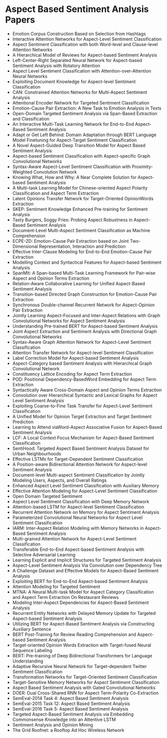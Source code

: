 # Aspect Based Sentiment Analysis Papers

<ul>

                             

 <li><a target="_blank" href="https://github.com/manjunath5496/Aspect-Based-Sentiment-Analysis-Papers/blob/master/a(1).pdf" style="text-decoration:none;">Emotion Corpus Construction Based on Selection from Hashtags</a></li>

 <li><a target="_blank" href="https://github.com/manjunath5496/Aspect-Based-Sentiment-Analysis-Papers/blob/master/a(2).pdf" style="text-decoration:none;">Interactive Attention Networks for Aspect-Level Sentiment Classification</a></li>

<li><a target="_blank" href="https://github.com/manjunath5496/Aspect-Based-Sentiment-Analysis-Papers/blob/master/a(3).pdf" style="text-decoration:none;">Aspect Sentiment Classification with both Word-level and Clause-level Attention Networks</a></li>
 <li><a target="_blank" href="https://github.com/manjunath5496/Aspect-Based-Sentiment-Analysis-Papers/blob/master/a(4).pdf" style="text-decoration:none;">A Hierarchical Model of Reviews for Aspect-based Sentiment Analysis</a></li>                              
<li><a target="_blank" href="https://github.com/manjunath5496/Aspect-Based-Sentiment-Analysis-Papers/blob/master/a(5).pdf" style="text-decoration:none;">Left-Center-Right Separated Neural Network for Aspect-based Sentiment Analysis with Rotatory Attention</a></li>
<li><a target="_blank" href="https://github.com/manjunath5496/Aspect-Based-Sentiment-Analysis-Papers/blob/master/a(6).pdf" style="text-decoration:none;">Aspect Level Sentiment Classification with Attention-over-Attention Neural Networks</a></li>
 <li><a target="_blank" href="https://github.com/manjunath5496/Aspect-Based-Sentiment-Analysis-Papers/blob/master/a(7).pdf" style="text-decoration:none;">Exploiting Document Knowledge for Aspect-level Sentiment Classification</a></li>

 <li><a target="_blank" href="https://github.com/manjunath5496/Aspect-Based-Sentiment-Analysis-Papers/blob/master/a(8).pdf" style="text-decoration:none;"> CAN: Constrained Attention Networks for Multi-Aspect Sentiment Analysis </a></li>
   <li><a target="_blank" href="https://github.com/manjunath5496/Aspect-Based-Sentiment-Analysis-Papers/blob/master/a(9).pdf" style="text-decoration:none;">Attentional Encoder Network for Targeted Sentiment Classification</a></li>
  
   
 <li><a target="_blank" href="https://github.com/manjunath5496/Aspect-Based-Sentiment-Analysis-Papers/blob/master/a(10).pdf" style="text-decoration:none;">Emotion-Cause Pair Extraction: A New Task to Emotion Analysis in Texts </a></li>                              
<li><a target="_blank" href="https://github.com/manjunath5496/Aspect-Based-Sentiment-Analysis-Papers/blob/master/a(11).pdf" style="text-decoration:none;">Open-Domain Targeted Sentiment Analysis via Span-Based Extraction and Classification</a></li>
<li><a target="_blank" href="https://github.com/manjunath5496/Aspect-Based-Sentiment-Analysis-Papers/blob/master/a(12).pdf" style="text-decoration:none;">An Interactive Multi-Task Learning Network for End-to-End Aspect-Based Sentiment Analysis</a></li>
<li><a target="_blank" href="https://github.com/manjunath5496/Aspect-Based-Sentiment-Analysis-Papers/blob/master/a(13).pdf" style="text-decoration:none;">Adapt or Get Left Behind: Domain Adaptation through BERT Language Model Finetuning for Aspect-Target Sentiment Classification</a></li>

<li><a target="_blank" href="https://github.com/manjunath5496/Aspect-Based-Sentiment-Analysis-Papers/blob/master/a(14).pdf" style="text-decoration:none;">A Novel Aspect-Guided Deep Transition Model for Aspect Based Sentiment Analysis</a></li>
                              
<li><a target="_blank" href="https://github.com/manjunath5496/Aspect-Based-Sentiment-Analysis-Papers/blob/master/a(15).pdf" style="text-decoration:none;">Aspect-based Sentiment Classification with Aspect-specific Graph Convolutional Networks</a></li>

<li><a target="_blank" href="https://github.com/manjunath5496/Aspect-Based-Sentiment-Analysis-Papers/blob/master/a(16).pdf" style="text-decoration:none;">Syntax-Aware Aspect-Level Sentiment Classification with Proximity-Weighted Convolution Network</a></li>

  <li><a target="_blank" href="https://github.com/manjunath5496/Aspect-Based-Sentiment-Analysis-Papers/blob/master/a(17).pdf" style="text-decoration:none;">Knowing What, How and Why: A Near Complete Solution for Aspect-based Sentiment Analysis</a></li>   
  
<li><a target="_blank" href="https://github.com/manjunath5496/Aspect-Based-Sentiment-Analysis-Papers/blob/master/a(18).pdf" style="text-decoration:none;">A Multi-task Learning Model for Chinese-oriented Aspect Polarity Classification and Aspect Term Extraction</a></li> 

  
<li><a target="_blank" href="https://github.com/manjunath5496/Aspect-Based-Sentiment-Analysis-Papers/blob/master/a(19).pdf" style="text-decoration:none;">Latent Opinions Transfer Network for Target-Oriented OpinionWords Extraction</a></li> 

<li><a target="_blank" href="https://github.com/manjunath5496/Aspect-Based-Sentiment-Analysis-Papers/blob/master/a(20).pdf" style="text-decoration:none;">SKEP: Sentiment Knowledge Enhanced Pre-training for Sentiment Analysis</a></li>

<li><a target="_blank" href="https://github.com/manjunath5496/Aspect-Based-Sentiment-Analysis-Papers/blob/master/a(21).pdf" style="text-decoration:none;">Tasty Burgers, Soggy Fries: Probing Aspect Robustness in Aspect-Based Sentiment Analysis</a></li>
<li><a target="_blank" href="https://github.com/manjunath5496/Aspect-Based-Sentiment-Analysis-Papers/blob/master/a(22).pdf" style="text-decoration:none;">Document-Level Multi-Aspect Sentiment Classification as Machine Comprehension</a></li> 
 <li><a target="_blank" href="https://github.com/manjunath5496/Aspect-Based-Sentiment-Analysis-Papers/blob/master/a(23).pdf" style="text-decoration:none;">ECPE-2D: Emotion-Cause Pair Extraction based on Joint Two-Dimensional Representation, Interaction and Prediction</a></li> 
 

   <li><a target="_blank" href="https://github.com/manjunath5496/Aspect-Based-Sentiment-Analysis-Papers/blob/master/a(24).pdf" style="text-decoration:none;">Effective Inter-Clause Modeling for End-to-End Emotion-Cause Pair Extraction</a></li>
 
   <li><a target="_blank" href="https://github.com/manjunath5496/Aspect-Based-Sentiment-Analysis-Papers/blob/master/a(25).pdf" style="text-decoration:none;">Modelling Context and Syntactical Features for Aspect-based Sentiment Analysis</a></li>                              
 <li><a target="_blank" href="https://github.com/manjunath5496/Aspect-Based-Sentiment-Analysis-Papers/blob/master/a(26).pdf" style="text-decoration:none;">SpanMlt: A Span-based Multi-Task Learning Framework for Pair-wise Aspect and Opinion Terms Extraction</a></li>
 <li><a target="_blank" href="https://github.com/manjunath5496/Aspect-Based-Sentiment-Analysis-Papers/blob/master/a(27).pdf" style="text-decoration:none;">Relation-Aware Collaborative Learning for Unified Aspect-Based Sentiment Analysis</a></li>
   
 
   <li><a target="_blank" href="https://github.com/manjunath5496/Aspect-Based-Sentiment-Analysis-Papers/blob/master/a(28).pdf" style="text-decoration:none;">Transition-based Directed Graph Construction for Emotion-Cause Pair Extraction</a></li>
 
   <li><a target="_blank" href="https://github.com/manjunath5496/Aspect-Based-Sentiment-Analysis-Papers/blob/master/a(29).pdf" style="text-decoration:none;">Synchronous Double-channel Recurrent Network for Aspect-Opinion Pair Extraction </a></li>                              

  <li><a target="_blank" href="https://github.com/manjunath5496/Aspect-Based-Sentiment-Analysis-Papers/blob/master/a(30).pdf" style="text-decoration:none;">Jointly Learning Aspect-Focused and Inter-Aspect Relations with Graph Convolutional Networks for Aspect Sentiment Analysis</a></li>
 
   <li><a target="_blank" href="https://github.com/manjunath5496/Aspect-Based-Sentiment-Analysis-Papers/blob/master/a(31).pdf" style="text-decoration:none;">Understanding Pre-trained BERT for Aspect-based Sentiment Analysis</a></li> 
    <li><a target="_blank" href="https://github.com/manjunath5496/Aspect-Based-Sentiment-Analysis-Papers/blob/master/a(32).pdf" style="text-decoration:none;">Joint Aspect Extraction and Sentiment Analysis with Directional Graph Convolutional Networks</a></li> 

   <li><a target="_blank" href="https://github.com/manjunath5496/Aspect-Based-Sentiment-Analysis-Papers/blob/master/a(33).pdf" style="text-decoration:none;">Syntax-Aware Graph Attention Network for Aspect-Level Sentiment Classification</a></li>                              

  <li><a target="_blank" href="https://github.com/manjunath5496/Aspect-Based-Sentiment-Analysis-Papers/blob/master/a(34).pdf" style="text-decoration:none;">Attention Transfer Network for Aspect-level Sentiment Classification</a></li> 
 
  <li><a target="_blank" href="https://github.com/manjunath5496/Aspect-Based-Sentiment-Analysis-Papers/blob/master/a(35).pdf" style="text-decoration:none;">Label Correction Model for Aspect-based Sentiment Analysis</a></li> 

  <li><a target="_blank" href="https://github.com/manjunath5496/Aspect-Based-Sentiment-Analysis-Papers/blob/master/a(36).pdf" style="text-decoration:none;">Aspect-Category based Sentiment Analysis with Hierarchical Graph Convolutional Network</a></li> 
 
<li><a target="_blank" href="https://github.com/manjunath5496/Aspect-Based-Sentiment-Analysis-Papers/blob/master/a(37).pdf" style="text-decoration:none;">Constituency Lattice Encoding for Aspect Term Extraction</a></li>
 <li><a target="_blank" href="https://github.com/manjunath5496/Aspect-Based-Sentiment-Analysis-Papers/blob/master/a(38).pdf" style="text-decoration:none;">POD: Positional Dependency-BasedWord Embedding for Aspect Term Extraction</a></li>
<li><a target="_blank" href="https://github.com/manjunath5496/Aspect-Based-Sentiment-Analysis-Papers/blob/master/a(39).pdf" style="text-decoration:none;">Syntactically Aware Cross-Domain Aspect and Opinion Terms Extraction</a></li>
 <li><a target="_blank" href="https://github.com/manjunath5496/Aspect-Based-Sentiment-Analysis-Papers/blob/master/a(40).pdf" style="text-decoration:none;">Convolution over Hierarchical Syntactic and Lexical Graphs for Aspect Level Sentiment Analysis</a></li>                              
<li><a target="_blank" href="https://github.com/manjunath5496/Aspect-Based-Sentiment-Analysis-Papers/blob/master/a(41).pdf" style="text-decoration:none;">Exploiting Coarse-to-Fine Task Transfer for Aspect-Level Sentiment Classification</a></li>
<li><a target="_blank" href="https://github.com/manjunath5496/Aspect-Based-Sentiment-Analysis-Papers/blob/master/a(42).pdf" style="text-decoration:none;">A Unified Model for Opinion Target Extraction and Target Sentiment Prediction</a></li>
 
  <li><a target="_blank" href="https://github.com/manjunath5496/Aspect-Based-Sentiment-Analysis-Papers/blob/master/a(43).pdf" style="text-decoration:none;">Learning to Attend viaWord-Aspect Associative Fusion for Aspect-Based Sentiment Analysis</a></li>
 <li><a target="_blank" href="https://github.com/manjunath5496/Aspect-Based-Sentiment-Analysis-Papers/blob/master/a(44).pdf" style="text-decoration:none;">LCF: A Local Context Focus Mechanism for Aspect-Based Sentiment Classification</a></li>
   <li><a target="_blank" href="https://github.com/manjunath5496/Aspect-Based-Sentiment-Analysis-Papers/blob/master/a(45).pdf" style="text-decoration:none;">SentiHood: Targeted Aspect Based Sentiment Analysis Dataset for Urban Neighbourhoods</a></li>  
   
<li><a target="_blank" href="https://github.com/manjunath5496/Aspect-Based-Sentiment-Analysis-Papers/blob/master/a(46).pdf" style="text-decoration:none;">Effective LSTMs for Target-Dependent Sentiment Classification</a></li> 
                             
<li><a target="_blank" href="https://github.com/manjunath5496/Aspect-Based-Sentiment-Analysis-Papers/blob/master/a(47).pdf" style="text-decoration:none;">A Position-aware Bidirectional Attention Network for Aspect-level Sentiment Analysis</a></li>
<li><a target="_blank" href="https://github.com/manjunath5496/Aspect-Based-Sentiment-Analysis-Papers/blob/master/a(48).pdf" style="text-decoration:none;">Document-level Multi-aspect Sentiment Classification by Jointly Modeling Users, Aspects, and Overall Ratings</a></li>

<li><a target="_blank" href="https://github.com/manjunath5496/Aspect-Based-Sentiment-Analysis-Papers/blob/master/a(49).pdf" style="text-decoration:none;">Enhanced Aspect Level Sentiment Classification with Auxiliary Memory</a></li>
                              
<li><a target="_blank" href="https://github.com/manjunath5496/Aspect-Based-Sentiment-Analysis-Papers/blob/master/a(50).pdf" style="text-decoration:none;">Effective Attention Modeling for Aspect-Level Sentiment Classification</a></li>
<li><a target="_blank" href="https://github.com/manjunath5496/Aspect-Based-Sentiment-Analysis-Papers/blob/master/a(51).pdf" style="text-decoration:none;">Open Domain Targeted Sentiment</a></li>
<li><a target="_blank" href="https://github.com/manjunath5496/Aspect-Based-Sentiment-Analysis-Papers/blob/master/a(52).pdf" style="text-decoration:none;">Aspect Level Sentiment Classification with Deep Memory Network</a></li>

<li><a target="_blank" href="https://github.com/manjunath5496/Aspect-Based-Sentiment-Analysis-Papers/blob/master/a(53).pdf" style="text-decoration:none;">Attention-based LSTM for Aspect-level Sentiment Classification</a></li>
 
<li><a target="_blank" href="https://github.com/manjunath5496/Aspect-Based-Sentiment-Analysis-Papers/blob/master/a(54).pdf" style="text-decoration:none;">Recurrent Attention Network on Memory for Aspect Sentiment Analysis </a></li>

<li><a target="_blank" href="https://github.com/manjunath5496/Aspect-Based-Sentiment-Analysis-Papers/blob/master/a(55).pdf" style="text-decoration:none;">Parameterized Convolutional Neural Networks for Aspect Level Sentiment Classification</a></li>
 
  <li><a target="_blank" href="https://github.com/manjunath5496/Aspect-Based-Sentiment-Analysis-Papers/blob/master/a(56).pdf" style="text-decoration:none;">IARM: Inter-Aspect Relation Modeling with Memory Networks in Aspect-Based Sentiment Analysis</a></li>                              

  <li><a target="_blank" href="https://github.com/manjunath5496/Aspect-Based-Sentiment-Analysis-Papers/blob/master/a(57).pdf" style="text-decoration:none;">Multi-grained Attention Network for Aspect-Level Sentiment Classification</a></li>
 
   <li><a target="_blank" href="https://github.com/manjunath5496/Aspect-Based-Sentiment-Analysis-Papers/blob/master/a(58).pdf" style="text-decoration:none;">Transferable End-to-End Aspect-based Sentiment Analysis with Selective Adversarial Learning</a></li>
    <li><a target="_blank" href="https://github.com/manjunath5496/Aspect-Based-Sentiment-Analysis-Papers/blob/master/a(59).pdf" style="text-decoration:none;">Learning Explicit and Implicit Structures for Targeted Sentiment Analysis</a></li>
 
  <li><a target="_blank" href="https://github.com/manjunath5496/Aspect-Based-Sentiment-Analysis-Papers/blob/master/a(60).pdf" style="text-decoration:none;">Aspect-Level Sentiment Analysis Via Convolution over Dependency Tree </a></li>
 
   <li><a target="_blank" href="https://github.com/manjunath5496/Aspect-Based-Sentiment-Analysis-Papers/blob/master/a(61).pdf" style="text-decoration:none;">A Challenge Dataset and Effective Models for Aspect-Based Sentiment Analysis</a></li>
 
   <li><a target="_blank" href="https://github.com/manjunath5496/Aspect-Based-Sentiment-Analysis-Papers/blob/master/a(62).pdf" style="text-decoration:none;">Exploiting BERT for End-to-End Aspect-based Sentiment Analysis</a></li>
 
   <li><a target="_blank" href="https://github.com/manjunath5496/Aspect-Based-Sentiment-Analysis-Papers/blob/master/a(63).pdf" style="text-decoration:none;">Attention Modeling for Targeted Sentiment</a></li>                              

  <li><a target="_blank" href="https://github.com/manjunath5496/Aspect-Based-Sentiment-Analysis-Papers/blob/master/a(64).pdf" style="text-decoration:none;">MTNA: A Neural Multi-task Model for Aspect Category Classification and Aspect Term Extraction On Restaurant Reviews</a></li>
 
   <li><a target="_blank" href="https://github.com/manjunath5496/Aspect-Based-Sentiment-Analysis-Papers/blob/master/a(65).pdf" style="text-decoration:none;">Modeling Inter-Aspect Dependencies for Aspect-Based Sentiment Analysis </a></li> 

   <li><a target="_blank" href="https://github.com/manjunath5496/Aspect-Based-Sentiment-Analysis-Papers/blob/master/a(66).pdf" style="text-decoration:none;">Recurrent Entity Networks with Delayed Memory Update for Targeted Aspect-based Sentiment Analysis</a></li> 
 
   <li><a target="_blank" href="https://github.com/manjunath5496/Aspect-Based-Sentiment-Analysis-Papers/blob/master/a(67).pdf" style="text-decoration:none;">Utilizing BERT for Aspect-Based Sentiment Analysis via Constructing Auxiliary Sentence</a></li>                              

  <li><a target="_blank" href="https://github.com/manjunath5496/Aspect-Based-Sentiment-Analysis-Papers/blob/master/a(68).pdf" style="text-decoration:none;">BERT Post-Training for Review Reading Comprehension and Aspect-based Sentiment Analysis</a></li> 
 
  
   <li><a target="_blank" href="https://github.com/manjunath5496/Aspect-Based-Sentiment-Analysis-Papers/blob/master/a(69).pdf" style="text-decoration:none;">Target-oriented Opinion Words Extraction with Target-fused Neural Sequence Labeling</a></li>                              

  <li><a target="_blank" href="https://github.com/manjunath5496/Aspect-Based-Sentiment-Analysis-Papers/blob/master/a(70).pdf" style="text-decoration:none;">BERT: Pre-training of Deep Bidirectional Transformers for Language Understanding</a></li> 
  
 
 <li><a target="_blank" href="https://github.com/manjunath5496/Aspect-Based-Sentiment-Analysis-Papers/blob/master/a(71).pdf" style="text-decoration:none;">Adaptive Recursive Neural Network for Target-dependent Twitter Sentiment Classification</a></li>
 
 <li><a target="_blank" href="https://github.com/manjunath5496/Aspect-Based-Sentiment-Analysis-Papers/blob/master/a(72).pdf" style="text-decoration:none;">Transformation Networks for Target-Oriented Sentiment Classification</a></li> 
 
 
 <li><a target="_blank" href="https://github.com/manjunath5496/Aspect-Based-Sentiment-Analysis-Papers/blob/master/a(73).pdf" style="text-decoration:none;">Target-Sensitive Memory Networks for Aspect Sentiment Classification</a></li>
  <li><a target="_blank" href="https://github.com/manjunath5496/Aspect-Based-Sentiment-Analysis-Papers/blob/master/a(74).pdf" style="text-decoration:none;">Aspect Based Sentiment Analysis with Gated Convolutional Networks</a></li>
    <li><a target="_blank" href="https://github.com/manjunath5496/Aspect-Based-Sentiment-Analysis-Papers/blob/master/a(75).pdf" style="text-decoration:none;">DOER: Dual Cross-Shared RNN for Aspect Term-Polarity Co-Extraction</a></li>                        
<li><a target="_blank" href="https://github.com/manjunath5496/Aspect-Based-Sentiment-Analysis-Papers/blob/master/a(76).pdf" style="text-decoration:none;">SemEval-2014 Task 4: Aspect Based Sentiment Analysis</a></li>

 <li><a target="_blank" href="https://github.com/manjunath5496/Aspect-Based-Sentiment-Analysis-Papers/blob/master/a(77).pdf" style="text-decoration:none;">SemEval-2015 Task 12: Aspect Based Sentiment Analysis</a></li> 
 
 
 <li><a target="_blank" href="https://github.com/manjunath5496/Aspect-Based-Sentiment-Analysis-Papers/blob/master/a(78).pdf" style="text-decoration:none;">SemEval-2016 Task 5: Aspect Based Sentiment Analysis</a></li>
  <li><a target="_blank" href="https://github.com/manjunath5496/Aspect-Based-Sentiment-Analysis-Papers/blob/master/a(79).pdf" style="text-decoration:none;">Targeted Aspect-Based Sentiment Analysis via Embedding Commonsense Knowledge into an Attentive LSTM</a></li>


 <li><a target="_blank" href="https://github.com/manjunath5496/Aspect-Based-Sentiment-Analysis-Papers/blob/master/a(80).pdf" style="text-decoration:none;">Sentiment Analysis and Opinion Mining</a></li> 
 
 
 <li><a target="_blank" href="https://github.com/manjunath5496/Aspect-Based-Sentiment-Analysis-Papers/blob/master/a(81).pdf" style="text-decoration:none;">The Grid Roofnet:
a Rooftop Ad Hoc Wireless Network</a></li>
  </ul>
    
    
    

